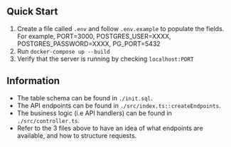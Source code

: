 ## Quick Start

1. Create a file called `.env` and follow `.env.example` to populate the fields. For example, PORT=3000, POSTGRES_USER=XXXX, POSTGRES_PASSWORD=XXXX, PG_PORT=5432
2. Run `docker-compose up --build`
3. Verify that the server is running by checking `localhost:PORT`

## Information

- The table schema can be found in `./init.sql`.
- The API endpoints can be found in `./src/index.ts::createEndpoints`.
- The business logic (i.e API handlers) can be found in `./src/controller.ts`.
- Refer to the 3 files above to have an idea of what endpoints are available, and how to structure requests.
